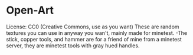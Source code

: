 # Open-Art
License: CC0 (Creative Commons, use as you want)
These are random textures you can use in anyway you wan't, mainly made for minetest.
 -The stick, copper tools, and hammer are for a friend of mine from a minetest server, they are minetest tools with gray hued handles.
